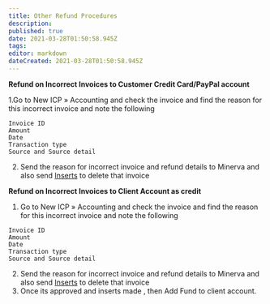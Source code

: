 ```yaml
---
title: Other Refund Procedures
description: 
published: true
date: 2021-03-28T01:50:58.945Z
tags: 
editor: markdown
dateCreated: 2021-03-28T01:50:58.945Z
---
```


**Refund on Incorrect Invoices to Customer Credit Card/PayPal account**


1.Go to New ICP » Accounting and check the invoice and find the reason for this incorrect invoice and note the following

```
Invoice ID
Amount
Date
Transaction type
Source and Source detail
```

2. Send the reason for incorrect invoice and refund details to Minerva and also send [Inserts](/MYSQLInserts/InvoiceRelated) to delete that invoice

**Refund on Incorrect Invoices to Client Account as credit**

1. Go to New ICP » Accounting and check the invoice and find the reason for this incorrect invoice and note the following

```
Invoice ID
Amount
Date
Transaction type
Source and Source detail
```

2. Send the reason for incorrect invoice and refund details to Minerva and also send [Inserts](/AccountingProcedure/AccountingProcedure/RefundProcedure/OtherRefundProcedures) to delete that invoice
3. Once its approved and inserts made , then Add Fund to client account.


